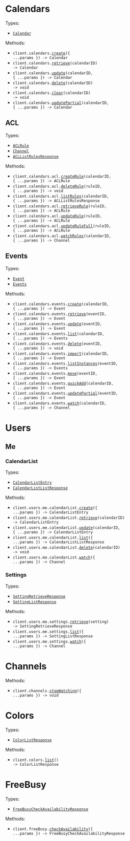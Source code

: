 # Calendars

Types:

- <code><a href="./src/resources/calendars/calendars.ts">Calendar</a></code>

Methods:

- <code title="post /calendars">client.calendars.<a href="./src/resources/calendars/calendars.ts">create</a>({ ...params }) -> Calendar</code>
- <code title="get /calendars/{calendarId}">client.calendars.<a href="./src/resources/calendars/calendars.ts">retrieve</a>(calendarID) -> Calendar</code>
- <code title="put /calendars/{calendarId}">client.calendars.<a href="./src/resources/calendars/calendars.ts">update</a>(calendarID, { ...params }) -> Calendar</code>
- <code title="delete /calendars/{calendarId}">client.calendars.<a href="./src/resources/calendars/calendars.ts">delete</a>(calendarID) -> void</code>
- <code title="post /calendars/{calendarId}/clear">client.calendars.<a href="./src/resources/calendars/calendars.ts">clear</a>(calendarID) -> void</code>
- <code title="patch /calendars/{calendarId}">client.calendars.<a href="./src/resources/calendars/calendars.ts">updatePartial</a>(calendarID, { ...params }) -> Calendar</code>

## ACL

Types:

- <code><a href="./src/resources/calendars/acl.ts">ACLRule</a></code>
- <code><a href="./src/resources/calendars/acl.ts">Channel</a></code>
- <code><a href="./src/resources/calendars/acl.ts">ACLListRulesResponse</a></code>

Methods:

- <code title="post /calendars/{calendarId}/acl">client.calendars.acl.<a href="./src/resources/calendars/acl.ts">createRule</a>(calendarID, { ...params }) -> ACLRule</code>
- <code title="delete /calendars/{calendarId}/acl/{ruleId}">client.calendars.acl.<a href="./src/resources/calendars/acl.ts">deleteRule</a>(ruleID, { ...params }) -> void</code>
- <code title="get /calendars/{calendarId}/acl">client.calendars.acl.<a href="./src/resources/calendars/acl.ts">listRules</a>(calendarID, { ...params }) -> ACLListRulesResponse</code>
- <code title="get /calendars/{calendarId}/acl/{ruleId}">client.calendars.acl.<a href="./src/resources/calendars/acl.ts">retrieveRule</a>(ruleID, { ...params }) -> ACLRule</code>
- <code title="patch /calendars/{calendarId}/acl/{ruleId}">client.calendars.acl.<a href="./src/resources/calendars/acl.ts">updateRule</a>(ruleID, { ...params }) -> ACLRule</code>
- <code title="put /calendars/{calendarId}/acl/{ruleId}">client.calendars.acl.<a href="./src/resources/calendars/acl.ts">updateRuleFull</a>(ruleID, { ...params }) -> ACLRule</code>
- <code title="post /calendars/{calendarId}/acl/watch">client.calendars.acl.<a href="./src/resources/calendars/acl.ts">watchRules</a>(calendarID, { ...params }) -> Channel</code>

## Events

Types:

- <code><a href="./src/resources/calendars/events.ts">Event</a></code>
- <code><a href="./src/resources/calendars/events.ts">Events</a></code>

Methods:

- <code title="post /calendars/{calendarId}/events">client.calendars.events.<a href="./src/resources/calendars/events.ts">create</a>(calendarID, { ...params }) -> Event</code>
- <code title="get /calendars/{calendarId}/events/{eventId}">client.calendars.events.<a href="./src/resources/calendars/events.ts">retrieve</a>(eventID, { ...params }) -> Event</code>
- <code title="put /calendars/{calendarId}/events/{eventId}">client.calendars.events.<a href="./src/resources/calendars/events.ts">update</a>(eventID, { ...params }) -> Event</code>
- <code title="get /calendars/{calendarId}/events">client.calendars.events.<a href="./src/resources/calendars/events.ts">list</a>(calendarID, { ...params }) -> Events</code>
- <code title="delete /calendars/{calendarId}/events/{eventId}">client.calendars.events.<a href="./src/resources/calendars/events.ts">delete</a>(eventID, { ...params }) -> void</code>
- <code title="post /calendars/{calendarId}/events/import">client.calendars.events.<a href="./src/resources/calendars/events.ts">import</a>(calendarID, { ...params }) -> Event</code>
- <code title="get /calendars/{calendarId}/events/{eventId}/instances">client.calendars.events.<a href="./src/resources/calendars/events.ts">listInstances</a>(eventID, { ...params }) -> Events</code>
- <code title="post /calendars/{calendarId}/events/{eventId}/move">client.calendars.events.<a href="./src/resources/calendars/events.ts">move</a>(eventID, { ...params }) -> Event</code>
- <code title="post /calendars/{calendarId}/events/quickAdd">client.calendars.events.<a href="./src/resources/calendars/events.ts">quickAdd</a>(calendarID, { ...params }) -> Event</code>
- <code title="patch /calendars/{calendarId}/events/{eventId}">client.calendars.events.<a href="./src/resources/calendars/events.ts">updatePartial</a>(eventID, { ...params }) -> Event</code>
- <code title="post /calendars/{calendarId}/events/watch">client.calendars.events.<a href="./src/resources/calendars/events.ts">watch</a>(calendarID, { ...params }) -> Channel</code>

# Users

## Me

### CalendarList

Types:

- <code><a href="./src/resources/users/me/calendar-list.ts">CalendarListEntry</a></code>
- <code><a href="./src/resources/users/me/calendar-list.ts">CalendarListListResponse</a></code>

Methods:

- <code title="post /users/me/calendarList">client.users.me.calendarList.<a href="./src/resources/users/me/calendar-list.ts">create</a>({ ...params }) -> CalendarListEntry</code>
- <code title="get /users/me/calendarList/{calendarId}">client.users.me.calendarList.<a href="./src/resources/users/me/calendar-list.ts">retrieve</a>(calendarID) -> CalendarListEntry</code>
- <code title="put /users/me/calendarList/{calendarId}">client.users.me.calendarList.<a href="./src/resources/users/me/calendar-list.ts">update</a>(calendarID, { ...params }) -> CalendarListEntry</code>
- <code title="get /users/me/calendarList">client.users.me.calendarList.<a href="./src/resources/users/me/calendar-list.ts">list</a>({ ...params }) -> CalendarListListResponse</code>
- <code title="delete /users/me/calendarList/{calendarId}">client.users.me.calendarList.<a href="./src/resources/users/me/calendar-list.ts">delete</a>(calendarID) -> void</code>
- <code title="post /users/me/calendarList/watch">client.users.me.calendarList.<a href="./src/resources/users/me/calendar-list.ts">watch</a>({ ...params }) -> Channel</code>

### Settings

Types:

- <code><a href="./src/resources/users/me/settings.ts">SettingRetrieveResponse</a></code>
- <code><a href="./src/resources/users/me/settings.ts">SettingListResponse</a></code>

Methods:

- <code title="get /users/me/settings/{setting}">client.users.me.settings.<a href="./src/resources/users/me/settings.ts">retrieve</a>(setting) -> SettingRetrieveResponse</code>
- <code title="get /users/me/settings">client.users.me.settings.<a href="./src/resources/users/me/settings.ts">list</a>({ ...params }) -> SettingListResponse</code>
- <code title="post /users/me/settings/watch">client.users.me.settings.<a href="./src/resources/users/me/settings.ts">watch</a>({ ...params }) -> Channel</code>

# Channels

Methods:

- <code title="post /channels/stop">client.channels.<a href="./src/resources/channels.ts">stopWatching</a>({ ...params }) -> void</code>

# Colors

Types:

- <code><a href="./src/resources/colors.ts">ColorListResponse</a></code>

Methods:

- <code title="get /colors">client.colors.<a href="./src/resources/colors.ts">list</a>() -> ColorListResponse</code>

# FreeBusy

Types:

- <code><a href="./src/resources/free-busy.ts">FreeBusyCheckAvailabilityResponse</a></code>

Methods:

- <code title="post /freeBusy">client.freeBusy.<a href="./src/resources/free-busy.ts">checkAvailability</a>({ ...params }) -> FreeBusyCheckAvailabilityResponse</code>
